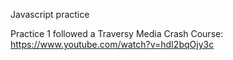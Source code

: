Javascript practice

Practice 1 followed a Traversy Media Crash Course:
https://www.youtube.com/watch?v=hdI2bqOjy3c
